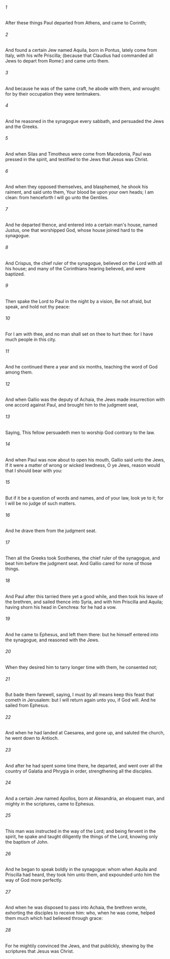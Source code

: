 ###### 1
After these things Paul departed from Athens, and came to Corinth;

###### 2
And found a certain Jew named Aquila, born in Pontus, lately come from Italy, with his wife Priscilla; (because that Claudius had commanded all Jews to depart from Rome:) and came unto them.

###### 3
And because he was of the same craft, he abode with them, and wrought: for by their occupation they were tentmakers.

###### 4
And he reasoned in the synagogue every sabbath, and persuaded the Jews and the Greeks.

###### 5
And when Silas and Timotheus were come from Macedonia, Paul was pressed in the spirit, and testified to the Jews that Jesus was Christ.

###### 6
And when they opposed themselves, and blasphemed, he shook his raiment, and said unto them, Your blood be upon your own heads; I am clean: from henceforth I will go unto the Gentiles.

###### 7
And he departed thence, and entered into a certain man's house, named Justus, one that worshipped God, whose house joined hard to the synagogue.

###### 8
And Crispus, the chief ruler of the synagogue, believed on the Lord with all his house; and many of the Corinthians hearing believed, and were baptized.

###### 9
Then spake the Lord to Paul in the night by a vision, Be not afraid, but speak, and hold not thy peace:

###### 10
For I am with thee, and no man shall set on thee to hurt thee: for I have much people in this city.

###### 11
And he continued there a year and six months, teaching the word of God among them.

###### 12
And when Gallio was the deputy of Achaia, the Jews made insurrection with one accord against Paul, and brought him to the judgment seat,

###### 13
Saying, This fellow persuadeth men to worship God contrary to the law.

###### 14
And when Paul was now about to open his mouth, Gallio said unto the Jews, If it were a matter of wrong or wicked lewdness, O ye Jews, reason would that I should bear with you:

###### 15
But if it be a question of words and names, and of your law, look ye to it; for I will be no judge of such matters.

###### 16
And he drave them from the judgment seat.

###### 17
Then all the Greeks took Sosthenes, the chief ruler of the synagogue, and beat him before the judgment seat. And Gallio cared for none of those things.

###### 18
And Paul after this tarried there yet a good while, and then took his leave of the brethren, and sailed thence into Syria, and with him Priscilla and Aquila; having shorn his head in Cenchrea: for he had a vow.

###### 19
And he came to Ephesus, and left them there: but he himself entered into the synagogue, and reasoned with the Jews.

###### 20
When they desired him to tarry longer time with them, he consented not;

###### 21
But bade them farewell, saying, I must by all means keep this feast that cometh in Jerusalem: but I will return again unto you, if God will. And he sailed from Ephesus.

###### 22
And when he had landed at Caesarea, and gone up, and saluted the church, he went down to Antioch.

###### 23
And after he had spent some time there, he departed, and went over all the country of Galatia and Phrygia in order, strengthening all the disciples.

###### 24
And a certain Jew named Apollos, born at Alexandria, an eloquent man, and mighty in the scriptures, came to Ephesus.

###### 25
This man was instructed in the way of the Lord; and being fervent in the spirit, he spake and taught diligently the things of the Lord, knowing only the baptism of John.

###### 26
And he began to speak boldly in the synagogue: whom when Aquila and Priscilla had heard, they took him unto them, and expounded unto him the way of God more perfectly.

###### 27
And when he was disposed to pass into Achaia, the brethren wrote, exhorting the disciples to receive him: who, when he was come, helped them much which had believed through grace:

###### 28
For he mightily convinced the Jews, and that publickly, shewing by the scriptures that Jesus was Christ.

